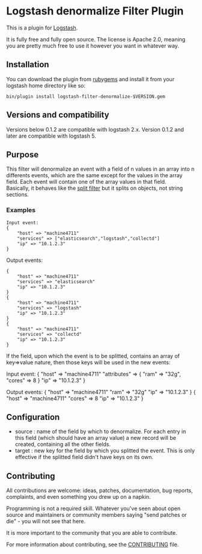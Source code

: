 # Logstash denormalize Filter Plugin


This is a plugin for [Logstash](https://github.com/elastic/logstash).

It is fully free and fully open source. The license is Apache 2.0, meaning you are pretty much free to use it however you want in whatever way.

## Installation

You can download the plugin from [rubygems](https://rubygems.org/gems/logstash-filter-denormalize) and install it from your logstash home directory like so:

	bin/plugin install logstash-filter-denormalize-$VERSION.gem

## Versions and compatibility

Versions below 0.1.2 are compatible with logstash 2.x. Version 0.1.2 and later are compatible with logstash 5.

## Purpose

This filter will denormalize an event with a field of n values in an array into n differents events, which are the same except for the values in the array field. Each event will contain one of the array values in that field.  
Basically, it behaves like the [split filter](https://www.elastic.co/guide/en/logstash/current/plugins-filters-split.html) but it splits on objects, not string sections.

### Examples
  
	Input event: 
	{
		"host" => "machine4711"
		"services" => ["elasticsearch","logstash","collectd"]
		"ip" => "10.1.2.3"
	}

Output events:

	{
		"host" => "machine4711"
		"services" => "elasticsearch"
		"ip" => "10.1.2.3"
	}
	{
		"host" => "machine4711"
		"services" => "logstash"
		"ip" => "10.1.2.3"
	}
	{
		"host" => "machine4711"
		"services" => "collectd"
		"ip" => "10.1.2.3"
	}

If the field, upon which the event is to be splitted, contains an array of key=>value nature, then those keys will be used in the new events:

Input event: 
	{
		"host" => "machine4711"
		"attributes" => {
						"ram" => "32g",
						"cores" => 8
						}
		"ip" => "10.1.2.3"
	}

Output events:
	{
		"host" => "machine4711"
		"ram" => "32g"
		"ip" => "10.1.2.3"
	}
	{
		"host" => "machine4711"
		"cores" => 8
		"ip" => "10.1.2.3"
	}

## Configuration

* source 	: name of the field by which to denormalize. For each entry in this field (which should have an array value) a new record will be created, containing all the other fields. 
* target	: new key for the field by which you splitted the event. This is only effective if the splitted field didn't have keys on its own.


## Contributing

All contributions are welcome: ideas, patches, documentation, bug reports, complaints, and even something you drew up on a napkin.

Programming is not a required skill. Whatever you've seen about open source and maintainers or community members  saying "send patches or die" - you will not see that here.

It is more important to the community that you are able to contribute.

For more information about contributing, see the [CONTRIBUTING](https://github.com/elastic/logstash/blob/master/CONTRIBUTING.md) file.